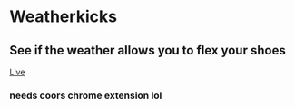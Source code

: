 # Weatherkicks
## See if the weather allows you to flex your shoes

[Live](https://gustwald.github.io/weatherkicks2/)
### needs coors chrome extension lol


